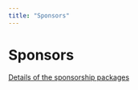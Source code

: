 ```yaml
---
title: "Sponsors"
---
```


# Sponsors



[Details of the sponsorship packages](/sponsorship-packages.html)